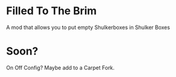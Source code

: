 # Filled To The Brim

A mod that allows you to put empty Shulkerboxes in Shulker Boxes


# Soon?
On Off Config? Maybe add to a Carpet Fork.


